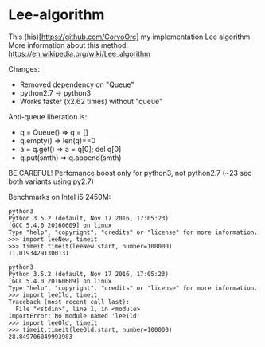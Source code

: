 # Lee-algorithm

This (his)[https://github.com/CorvoOrc] my implementation Lee algorithm.
More information about this method: https://en.wikipedia.org/wiki/Lee_algorithm

Changes:
- Removed dependency on "Queue"
- python2.7 -> python3
- Works faster (x2.62 times) without "queue"

Anti-queue liberation is:
- q = Queue() => q = []
- q.empty() => len(q)==0
- a = q.get() => a = q[0]; del q[0]
- q.put(smth) => q.append(smth)

BE CAREFUL! Perfomance boost only for python3, not python2.7 (~23 sec both variants using py2.7)

Benchmarks on Intel i5 2450M:
```
python3
Python 3.5.2 (default, Nov 17 2016, 17:05:23) 
[GCC 5.4.0 20160609] on linux
Type "help", "copyright", "credits" or "license" for more information.
>>> import leeNew, timeit
>>> timeit.timeit(leeNew.start, number=100000)
11.01934291300131
```
```
python3
Python 3.5.2 (default, Nov 17 2016, 17:05:23) 
[GCC 5.4.0 20160609] on linux
Type "help", "copyright", "credits" or "license" for more information.
>>> import leeIld, timeit
Traceback (most recent call last):
  File "<stdin>", line 1, in <module>
ImportError: No module named 'leeIld'
>>> import leeOld, timeit
>>> timeit.timeit(leeOld.start, number=100000)
28.849706049993983
```

